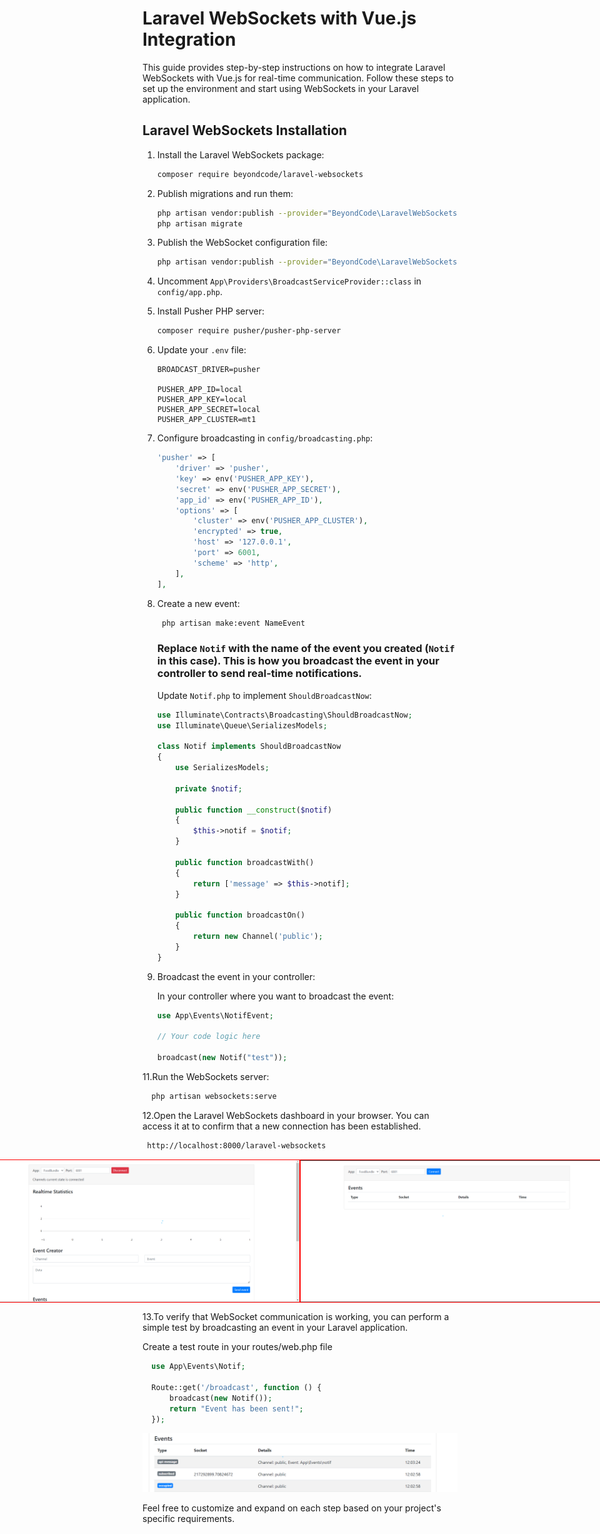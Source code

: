 # Laravel WebSockets with Vue.js Integration

This guide provides step-by-step instructions on how to integrate Laravel WebSockets with Vue.js for real-time communication.
Follow these steps to set up the environment and start using WebSockets in your Laravel application.

## Laravel WebSockets Installation

1. Install the Laravel WebSockets package:

    ```bash
    composer require beyondcode/laravel-websockets
    ```
    
2. Publish migrations and run them:

    ```bash
    php artisan vendor:publish --provider="BeyondCode\LaravelWebSockets\WebSocketsServiceProvider" --tag="migrations"
    php artisan migrate
    ```
3. Publish the WebSocket configuration file:

    ```bash
    php artisan vendor:publish --provider="BeyondCode\LaravelWebSockets\WebSocketsServiceProvider" --tag="config"
    ```
    
4. Uncomment `App\Providers\BroadcastServiceProvider::class` in `config/app.php`.

5. Install Pusher PHP server:

    ```bash
    composer require pusher/pusher-php-server 
    ```
 6. Update your `.env` file:

    ```env
    BROADCAST_DRIVER=pusher

    PUSHER_APP_ID=local
    PUSHER_APP_KEY=local
    PUSHER_APP_SECRET=local
    PUSHER_APP_CLUSTER=mt1
    ```
7. Configure broadcasting in `config/broadcasting.php`:

    ```php
    'pusher' => [
        'driver' => 'pusher',
        'key' => env('PUSHER_APP_KEY'),
        'secret' => env('PUSHER_APP_SECRET'),
        'app_id' => env('PUSHER_APP_ID'),
        'options' => [
            'cluster' => env('PUSHER_APP_CLUSTER'),
            'encrypted' => true,
            'host' => '127.0.0.1',
            'port' => 6001,
            'scheme' => 'http',
        ],
    ],
    ```
8. Create a new event:

    ```bash
     php artisan make:event NameEvent
    ```
    ### Replace `Notif` with the name of the event you created (`Notif` in this case). This is how you broadcast the event in your controller to send real-time notifications.
    Update `Notif.php` to implement `ShouldBroadcastNow`:

    ```php
    use Illuminate\Contracts\Broadcasting\ShouldBroadcastNow;
    use Illuminate\Queue\SerializesModels;

    class Notif implements ShouldBroadcastNow
    {
        use SerializesModels;

        private $notif;

        public function __construct($notif)
        {
            $this->notif = $notif;
        }

        public function broadcastWith()
        {
            return ['message' => $this->notif];
        }

        public function broadcastOn()
        {
            return new Channel('public');
        }
    }
    ```

9. Broadcast the event in your controller:

    In your controller where you want to broadcast the event:

    ```php
    use App\Events\NotifEvent;

    // Your code logic here

    broadcast(new Notif("test"));
    ```

11.Run the WebSockets server:
  ```bash
    php artisan websockets:serve
  ```

12.Open the Laravel WebSockets dashboard in your browser. You can access it at to confirm that a new connection has been established.

  ```bash
   http://localhost:8000/laravel-websockets 
  ```
<div style="display: flex; justify-content: center;">
  <img src="after_connect.png" alt="After Connect" style="border: 1px solid red;" width="500px" >
  <img src="before_connect.png" alt="Before Connect" style="border: 1px solid red;" width="500px" >
</div>
 
13.To verify that WebSocket communication is working, you can perform a simple test by broadcasting an event in your Laravel application.

 Create a test route in your routes/web.php file

  ```php
    use App\Events\Notif;
    
    Route::get('/broadcast', function () {
        broadcast(new Notif());
        return "Event has been sent!";
    });
  ```
 <img src="CheckEvent Work.png" alt=" CheckEvent Work">




Feel free to customize and expand on each step based on your project's specific requirements.
